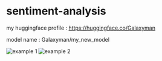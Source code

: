 # sentiment-analysis

my huggingface profile : https://huggingface.co/Galaxyman

model name : Galaxyman/my_new_model

![example 1](https://github.com/user-attachments/assets/fae0dd9d-9c85-473d-b688-3977bffb94d3)
![example 2](https://github.com/user-attachments/assets/28b06be2-41bd-4700-9334-1db86abce33c)
